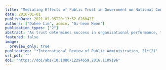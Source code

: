```yaml
---
title: "Mediating Effects of Public Trust in Government on National Competitiveness: Evidence from Asian Countries"
date: 2016-01-01
publishDate: 2021-01-05T20:13:52.626042Z
authors: ["Dahee Lim", admin, "Gi-heon Kwon"]
publication_types: ["2"]
abstract: "As trust determines success in organizational performance, this study analyzes the impacts of public trust in government on a country’s economic performance as the mediating variable, thereby establishing the exogenous variables interpersonal trust, network, quality of governance, and citizenship. Trust in government is examined as the mediating variable, and economic evaluation as the dependent variable. Employing a structural equation model (SEM) and multi-group analysis, this article investigates the characteristic differences between two sets of two groups: OECD members and non-OECD members, and urban and rural areas. The results of multi-group analysis suggest, first, that the factors affecting public trust in government differ among groups with different social and economic backgrounds. Second, quality of governance positively affects public trust in government with different levels of values. Third, citizenship positively impacts public trust in government. This research extends the methodological perspective to analyze the mediating effects of public trust in government on economic evaluation within multi-group dimensions. This enables us to point out the common and differing attributes among groups while investigating parameters. The results from such an empirically strict approach to discover those effects can contribute to the academic literature."
featured: false
image:
  preview_only: true
publication: "*International Review of Public Administration, 21*(2)"
url_pdf: ""
doi: "https://doi/abs/10.1080/12294659.2016.1189196"
---
```

